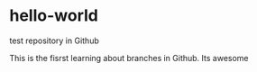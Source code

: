 # hello-world
test repository in Github

This is the fisrst learning about branches in Github.
Its awesome
